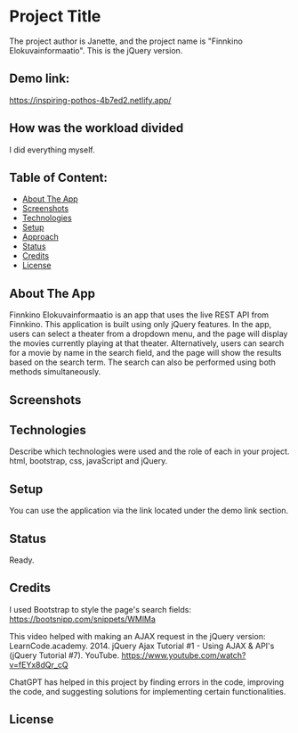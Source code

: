 # Project Title 
The project author is Janette, and the project name is "Finnkino Elokuvainformaatio". This is the jQuery version.

## Demo link:
https://inspiring-pothos-4b7ed2.netlify.app/ 

## How was the workload divided
I did everything myself. 

## Table of Content:

- [About The App](#about-the-app)
- [Screenshots](#screenshots)
- [Technologies](#technologies)
- [Setup](#setup)
- [Approach](#approach)
- [Status](#status)
- [Credits](#credits)
- [License](#license)

## About The App
Finnkino Elokuvainformaatio is an app that uses the live REST API from Finnkino. This application is built using only jQuery features. In the app, users can select a theater from a dropdown menu, and the page will display the movies currently playing at that theater. Alternatively, users can search for a movie by name in the search field, and the page will show the results based on the search term. The search can also be performed using both methods simultaneously.

## Screenshots

## Technologies
Describe which technologies were used and the role of each in your project. 
html, bootstrap, css, javaScript and jQuery. 

## Setup
You can use the application via the link located under the demo link section.

## Status
Ready.

## Credits
I used Bootstrap to style the page's search fields: https://bootsnipp.com/snippets/WMlMa

This video helped with making an AJAX request in the jQuery version: LearnCode.academy. 2014. jQuery Ajax Tutorial #1 - Using AJAX & API's (jQuery Tutorial #7). YouTube. 
https://www.youtube.com/watch?v=fEYx8dQr_cQ 

ChatGPT has helped in this project by finding errors in the code, improving the code, and suggesting solutions for implementing certain functionalities.

## License

